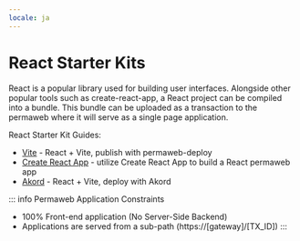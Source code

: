 ```yaml
---
locale: ja
---
```

# React Starter Kits

React is a popular library used for building user interfaces. Alongside other popular 
tools such as create-react-app, a React project can be compiled into a bundle. This bundle
can be uploaded as a transaction to the permaweb where it will serve as a single page application.

React Starter Kit Guides:

* [Vite](./turbo.md) - React + Vite, publish with permaweb-deploy
* [Create React App](./create-react-app.md) - utilize Create React App to build a React permaweb app
* [Akord](./akord.md) - React + Vite, deploy with Akord
<!-- * [Vite](./vite.md) - utilize Vite to build a React permaweb app -->


::: info Permaweb Application Constraints
* 100% Front-end application (No Server-Side Backend)
* Applications are served from a sub-path (https://[gateway]/[TX_ID])
:::
